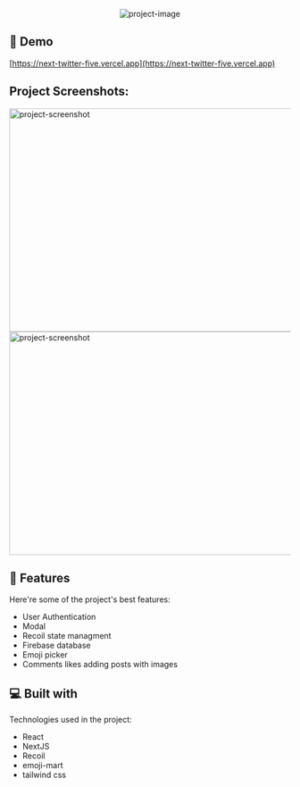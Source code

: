 <p align="center"><img src="https://socialify.git.ci/Bandzyrka/next_twitter/image?description=1&amp;descriptionEditable=&amp;font=Inter&amp;language=1&amp;owner=1&amp;theme=Dark" alt="project-image"></p>

<h2>🚀 Demo</h2>

[https://next-twitter-five.vercel.app](https://next-twitter-five.vercel.app)

<h2>Project Screenshots:</h2>

<img src="https://i.postimg.cc/RVC8B8J1/obraz-2022-05-17-224456982.png" alt="project-screenshot" width="700" height="400/">

<img src="https://i.postimg.cc/HL04jYfr/obraz-2022-05-17-224633593.png" alt="project-screenshot" width="700" height="400/">

  
  
<h2>🧐 Features</h2>

Here're some of the project's best features:

*   User Authentication
*   Modal
*   Recoil state managment
*   Firebase database
*   Emoji picker
*   Comments likes adding posts with images

  
  
<h2>💻 Built with</h2>

Technologies used in the project:

*   React
*   NextJS
*   Recoil
*   emoji-mart
*   tailwind css
